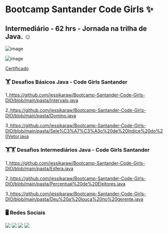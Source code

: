 # Bootcamp Santander Code Girls ✨
## Intermediário - 62 hrs - Jornada na trilha de Java. ☺ 
![image](https://user-images.githubusercontent.com/93353985/182205971-d374865f-70bc-4e21-a5e5-d68ea7e47532.png)

![image](https://user-images.githubusercontent.com/93353985/182634443-b45803f8-0841-4cd0-a3bc-ae12599fcfae.png)

[Certificado](https://github.com/jessikaraw/Bootcamp-Santander-Code-Girls-DIO/files/9252291/82d5d6e1-27f4-4e96-b873-bbc62dc9096d.pdf)


### 🏋️‍ Desafios Básicos Java - Code Girls Santander
1_https://github.com/jessikaraw/Bootcamp-Santander-Code-Girls-DIO/blob/main/pasta/Intervalo.java
  
2_https://github.com/jessikaraw/Bootcamp-Santander-Code-Girls-DIO/blob/main/pasta/Domino.java
      
3_https://github.com/jessikaraw/Bootcamp-Santander-Code-Girls-DIO/blob/main/pasta/Sele%C3%A7%C3%A3o%20de%20Indice%20do%20Vetor.java
  
### 🏋️‍🏋️‍ Desafios Intermediários Java - Code Girls Santander
1_https://github.com/jessikaraw/Bootcamp-Santander-Code-Girls-DIO/blob/main/pasta/Esfera.java 
  
2_https://github.com/jessikaraw/Bootcamp-Santander-Code-Girls-DIO/blob/main/pasta/Percentual%20de%20Eleitores.java 

3_https://github.com/jessikaraw/Bootcamp-Santander-Code-Girls-DIO/blob/main/pasta/Deu%20a%20louca%20no%20gerente.java 
  
### 🖥️ Redes Sociais
<div> 
 <a href="https://www.linkedin.com/in/jessika-oliveira/" target="_blank"><img src="https://img.shields.io/badge/-LinkedIn-%230077B5?style=for-the-badge&logo=linkedin&logoColor=white" target="_blank"></a> 
    <a href="https://spectacled-cheek-815.notion.site/Jessika-de-Oliveira-Ferreira-6cdd87fa550d4acbb9eb92804b6d8990" target="_blank"><img src="https://img.shields.io/badge/Notion-000000?style=for-the-badge&logo=notion&logoColor=white" target="_blank"></a> 
  <a href="https://instagram.com/jessikof_" target="_blank"><img src="https://img.shields.io/badge/-Instagram-%23E4405F?style=for-the-badge&logo=instagram&logoColor=white" target="_blank"></a>
  <a href = "mailto:jessika.o.ferreira@hotmail.com"><img src="https://img.shields.io/badge/-Gmail-%23333?style=for-the-badge&logo=gmail&logoColor=white" target="_blank"></a>
  
